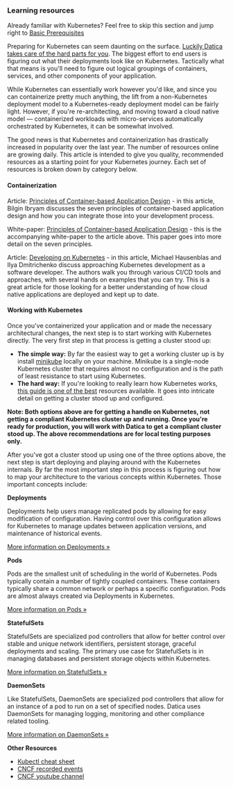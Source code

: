 ### Learning resources

<div class="callout">
  <p>Already familiar with Kubernetes? Feel free to skip this section and jump right to <a href="#basic-prerequisites">Basic Prerequisites</a></p>
</div>

Preparing for Kubernetes can seem daunting on the surface. [Luckily Datica takes care of the hard parts for you](//datica.com/platform). The biggest effort to end users is figuring out what their deployments look like on Kubernetes. Tactically what that means is you'll need to figure out logical groupings of containers, services, and other components of your application.

While Kubernetes can essentially work however you'd like, and since you can containerize pretty much anything, the lift from a non-Kubernetes deployment model to a Kubernetes-ready deployment model can be fairly light. However, if you're re-architecting, and moving toward a cloud native model — containerized workloads with micro-services automatically orchestrated by Kubernetes, it can be somewhat involved.

The good news is that Kubernetes and containerization has drastically increased in popularity over the last year. The number of resources online are growing daily. This article is intended to give you quality, recommended resources as a starting point for your Kubernetes journey. Each set of resources is broken down by category below.

#### Containerization

Article: [Principles of Container-based Application Design](https://kubernetes.io/blog/2018/03/principles-of-container-app-design/) - in this article, Bilgin Ibryam discusses the seven principles of container-based application design and how you can integrate those into your development process.

White-paper: [Principles of Container-based Application Design](https://www.redhat.com/cms/managed-files/cl-cloud-native-container-design-whitepaper-f8808kc-201710-v3-en.pdf) - this is the accompanying white-paper to the article above. This paper goes into more detail on the seven principles.

Article: [Developing on Kubernetes](https://kubernetes.io/blog/2018/05/01/developing-on-kubernetes/) - in this article, Michael Hausenblas and Ilya Dmitrichenko discuss approaching Kubernetes development as a software developer. The authors walk you through various CI/CD tools and approaches, with several hands on examples that you can try. This is a great article for those looking for a better understanding of how cloud native applications are deployed and kept up to date.

#### Working with Kubernetes

Once you've containerized your application and or made the necessary architectural changes, the next step is to start working with Kubernetes directly. The very first step in that process is getting a cluster stood up:

- **The simple way:** By far the easiest way to get a working cluster up is by install [minikube](https://kubernetes.io/docs/tutorials/stateless-application/hello-minikube/) locally on your machine. Minikube is a single-node Kubernetes cluster that requires almost no configuration and is the path of least resistance to start using Kubernetes.
- **The hard way:** If you're looking to really learn how Kubernetes works, [this guide is one of the best](https://github.com/kelseyhightower/kubernetes-the-hard-way) resources available. It goes into intricate detail on getting a cluster stood up and configured.

**Note: Both options above are for getting a handle on Kubernetes, not getting a compliant Kubernetes cluster up and running. Once you're ready for production, you will work with Datica to get a compliant cluster stood up. The above recommendations are for local testing purposes only.**

After you've got a cluster stood up using one of the three options above, the next step is start deploying and playing around with the Kubernetes internals. By far the most important step in this process is figuring out how to map your architecture to the various concepts within Kubernetes. Those important concepts include:

**Deployments**

Deployments help users manage replicated pods by allowing for easy modification of configuration. Having control over this configuration allows for Kubernetes to manage updates between application versions, and maintenance of historical events.

[More information on Deployments »](https://kubernetes.io/docs/concepts/workloads/controllers/deployment/)

**Pods**

Pods are the smallest unit of scheduling in the world of Kubernetes. Pods typically contain a number of tightly coupled containers. These containers typically share a common network or perhaps a specific configuration. Pods are almost always created via Deployments in Kubernetes.

[More information on Pods »](https://kubernetes.io/docs/concepts/workloads/pods/pod/)

**StatefulSets**

StatefulSets are specialized pod controllers that allow for better control over stable and unique network identifiers, persistent storage, graceful deployments and scaling. The primary use case for StatefulSets is in managing databases and persistent storage objects within Kubernetes.

[More information on StatefulSets »](https://kubernetes.io/docs/concepts/workloads/controllers/statefulset/)

**DaemonSets**

Like StatefulSets, DaemonSets are specialized pod controllers that allow for an instance of a pod to run on a set of specified nodes. Datica uses DaemonSets for managing logging, monitoring and other compliance related tooling.

[More information on DaemonSets »](https://kubernetes.io/docs/concepts/workloads/controllers/daemonset/)

**Other Resources**

- [Kubectl cheat sheet](https://kubernetes.io/docs/reference/kubectl/cheatsheet/)
- [CNCF recorded events](https://www.cncf.io/community/recorded-events/)
- [CNCF youtube channel](https://www.youtube.com/channel/UCvqbFHwN-nwalWPjPUKpvTA)
